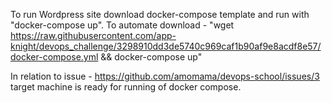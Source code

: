 To run Wordpress site download docker-compose template and run with "docker-compose up".
To automate download - "wget https://raw.githubusercontent.com/app-knight/devops_challenge/3298910dd3de5740c969caf1b90af9e8acdf8e57/docker-compose.yml && docker-compose up"



In relation to issue - https://github.com/amomama/devops-school/issues/3 target machine is ready for running of docker compose.

